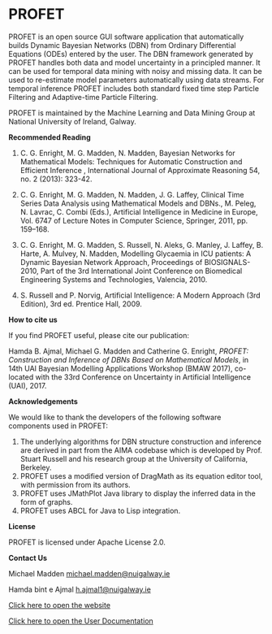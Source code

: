 # PROFET
PROFET is an open source GUI software application that automatically builds Dynamic Bayesian Networks (DBN) from Ordinary Differential Equations (ODEs) entered by the user. The DBN framework generated by PROFET handles both data and model uncertainty in a principled manner. It can be used for temporal data mining with noisy and missing data. It can be used to re-estimate model parameters automatically using data streams. For temporal inference PROFET includes both standard fixed time step Particle Filtering and Adaptive-time Particle Filtering.

PROFET is maintained by the Machine Learning and Data Mining Group at National University of Ireland, Galway.

**Recommended Reading**

1. C. G. Enright, M. G. Madden, N. Madden, Bayesian Networks for Mathematical Models: Techniques for Automatic Construction and Efficient Inference , International Journal of Approximate Reasoning 54, no. 2 (2013): 323-42.

2. C. G. Enright, M. G. Madden, N. Madden, J. G. Laffey, Clinical Time Series Data Analysis using Mathematical Models and DBNs., M. Peleg, N. Lavrac, C. Combi (Eds.), Artificial Intelligence in Medicine in Europe, Vol. 6747 of Lecture Notes in Computer Science, Springer, 2011, pp. 159–168.

3. C. G. Enright, M. G. Madden, S. Russell, N. Aleks, G. Manley, J. Laffey, B. Harte, A. Mulvey, N. Madden, Modelling Glycaemia in ICU patients: A Dynamic Bayesian Network Approach, Proceedings of BIOSIGNALS-2010, Part of the 3rd International Joint Conference on Biomedical Engineering Systems and Technologies, Valencia, 2010. 

4. S. Russell and P. Norvig, Artificial Intelligence: A Modern Approach (3rd Edition), 3rd ed. Prentice Hall, 2009.

**How to cite us**

If you find PROFET useful, please cite our publication:

Hamda B. Ajmal, Michael G. Madden and Catherine G. Enright, _PROFET: Construction and Inference of DBNs Based on Mathematical Models_, in 14th UAI Bayesian Modelling Applications Workshop (BMAW 2017), co-located with the 33rd Conference on Uncertainty in Artificial Intelligence (UAI), 2017.

**Acknowledgements**

We would like to thank the developers of the following software components used in PROFET:
1. The underlying algorithms for DBN structure construction and inference are derived in part from the AIMA codebase which is developed by Prof. Stuart Russell and his research group at the University of California, Berkeley.
2. PROFET uses a modified version of DragMath as its equation editor tool, with permission from its authors.
3. PROFET uses JMathPlot Java library to display the inferred data in the form of graphs.
4. PROFET uses ABCL for Java to Lisp integration.

**License**

PROFET is licensed under Apache License 2.0.

**Contact Us**

Michael Madden	michael.madden@nuigalway.ie

Hamda bint e Ajmal	h.ajmal1@nuigalway.ie



[Click here to open the website](http://profet.it.nuigalway.ie)

[Click here to open the User Documentation](https://github.com/HamdaBinteAjmal/PROFET/wiki)
